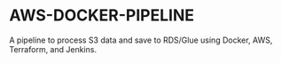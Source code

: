 # AWS-DOCKER-PIPELINE
 A pipeline to process S3 data and save to RDS/Glue using Docker, AWS, Terraform, and Jenkins.

